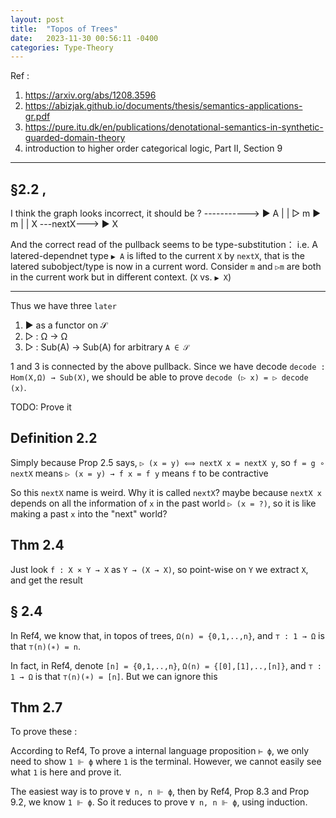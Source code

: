 ```yaml
---
layout: post
title:  "Topos of Trees"
date:   2023-11-30 00:56:11 -0400
categories: Type-Theory
---
```


Ref : 
1. https://arxiv.org/abs/1208.3596
2. https://abizjak.github.io/documents/thesis/semantics-applications-gr.pdf
3. https://pure.itu.dk/en/publications/denotational-semantics-in-synthetic-guarded-domain-theory
4. introduction to higher order categorical logic, Part II, Section 9

***

## §2.2 , 
I think the graph looks incorrect, it should be 
 ? -----------> ▶ A
 |                |
▷ m              ▶ m
 |                |
 X  ---nextX---> ▶ X
  
And the correct read of the pullback seems to be type-substitution：
i.e. A latered-dependnet type `▶ A` is lifted to the current `X` by `nextX`, that is the latered subobject/type is now in a current word. Consider `m` and `▷m` are both in the current work but in different context. (`X` vs. `▶ X`)

***
Thus we have three `later`


1. ▶ as a functor on 𝒮
2. ▷ : Ω → Ω
3. ▷ : Sub(A) → Sub(A) for arbitrary `A ∈ 𝒮`

1 and 3 is connected by the above pullback. 
Since we have decode `decode : Hom(X,Ω) → Sub(X)`, we should be able to prove `decode (▷ x) = ▷ decode (x)`.

TODO: Prove it

## Definition 2.2

Simply because Prop 2.5 says, `▷ (x = y) ⟺ nextX x = nextX y`, so 
`f = g ∘ nextX` means `▷ (x = y) → f x = f y` means `f` to be contractive

So this `nextX` name is weird. Why it is called `nextX`? maybe because `nextX x` depends on all the information of `x` in the past world `▷ (x = ?)`, so it is like making a past `x` into the "next" world?



## Thm 2.4

Just look `f : X × Y → X` as `Y → (X → X)`, so point-wise on `Y` we extract `X`, and get the result

## § 2.4
In Ref4, we know that, in topos of trees, `Ω(n) = {0,1,..,n}`, and `⊤ : 1 → Ω` is that `⊤(n)(∗) = n`. 

In fact, in Ref4, denote `[n] = {0,1,..,n}`, `Ω(n) = {[0],[1],..,[n]}`, and `⊤ : 1 → Ω` is that `⊤(n)(∗) = [n]`. But we can ignore this

## Thm 2.7

To prove these :

According to Ref4,
To prove a internal language proposition `⊢ ϕ`, we only need to show `1 ⊩ ϕ` where `1` is the terminal. However, we cannot easily see what `1` is here and prove it.

The easiest way is to prove   `∀ n, n ⊩ ϕ`, then by Ref4, Prop 8.3 and Prop 9.2, we know `1 ⊩ ϕ`. So it reduces to prove `∀ n, n ⊩ ϕ`, using induction.